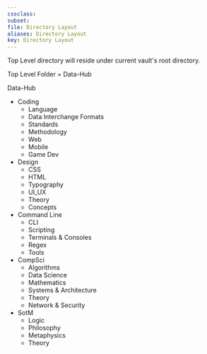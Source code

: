 ```yaml
---
cssclass:
subset:
file: Directory Layout
aliases: Directory Layout
key: Directory Layout
---
```

Top Level directory will reside under current vault's root directory.

Top Level Folder = Data-Hub

Data-Hub
-  Coding
	-  Language
	-  Data Interchange Formats
	-  Standards
	-  Methodology
	-  Web
	-  Mobile
	-  Game Dev
-  Design
	-  CSS
	-  HTML
	-  Typography
	-  UI_UX
	-  Theory
	-  Concepts
-  Command Line
	-  CLI
	-  Scripting
	-  Terminals & Consoles
	-  Regex
	-  Tools
-  CompSci
	-  Algorithms
	-  Data Science
	-  Mathematics
	-  Systems & Architecture
	-  Theory
	-  Network & Security
-  SotM
	-  Logic
	-  Philosophy
	-  Metaphysics
	-  Theory
